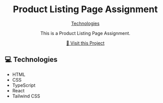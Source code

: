 
<h1 align="center" style="font-weight: bold;">Product Listing Page Assignment</h1>

<p align="center">
<a href="#technologies">Technologies</a>
</p>


<p align="center">
This is a Product Listing Page Assignment.
</p>


<p align="center">
<a href="https://tech-solace-frontend-assignment.vercel.app/">📱 Visit this Project</a>
</p>

<h2 id="technologies">💻 Technologies</h2>

- HTML
- CSS
- TypeScript
- React
- Tailwind CSS
